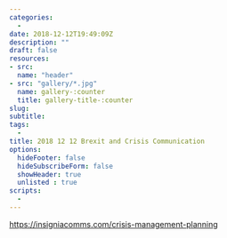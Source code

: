 ```yaml
---
categories: 
  - 
date: 2018-12-12T19:49:09Z
description: ""
draft: false
resources: 
- src: 
  name: "header"
- src: "gallery/*.jpg"
  name: gallery-:counter
  title: gallery-title-:counter
slug:
subtitle: 
tags: 
  - 
title: 2018 12 12 Brexit and Crisis Communication
options:
  hideFooter: false
  hideSubscribeForm: false
  showHeader: true
  unlisted : true
scripts:
  - 
---
```



https://insigniacomms.com/crisis-management-planning